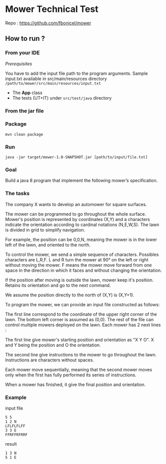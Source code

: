 # Mower Technical Test #

Repo : https://github.com/fbonicel/mower

## How to run ? ##

### From your IDE ###

*Prerequisites*

You have to add the input file path to the program arguments.
Sample input.txt available in src/main/resources directory `/path/to/mower/src/main/resources/input.txt`


* The **App** class
* The tests (UT+IT) under `src/test/java` directory

### From the jar file ###

### Package ###
```
mvn clean package
```

### Run ###
```
java -jar target/mower-1.0-SNAPSHOT.jar [path/to/input/file.txt]
```

### Goal ###

Build a java 8 program that implement the following mower’s specification.

### The tasks ###

The company X wants to develop an auto­mower for square surfaces.

The mower can be programmed to go throughout the whole surface. Mower's position is represented by coordinates (X,Y) and a characters indicate the orientation according to cardinal notations (N,E,W,S).
The lawn is divided in grid to simplify navigation.

For example, the position can be 0,0,N, meaning the mower is in the lower left of the lawn, and oriented to the north.

To control the mower, we send a simple sequence of characters. Possibles characters are L,R,F. L and R turn the mower at 90° on the left or right without moving the mower. F means the mower move forward from one space in the direction in which it faces and without changing the orientation.

If the position after moving is outside the lawn, mower keep it's position. Retains its orientation and go to the next command.

We assume the position directly to the north of (X,Y) is (X,Y+1).

To program the mower, we can provide an input file constructed as follows:

The first line correspond to the coordinate of the upper right corner of the lawn. The bottom left corner is assumed as (0,0).
The rest of the file can control multiple mowers deployed on the lawn. Each mower has 2 next
lines :

The first line give mower's starting position and orientation as "X Y O". X and Y being the
position and O the orientation.

The second line give instructions to the mower to go throughout the lawn. Instructions are
characters without spaces.

Each mower move sequentially, meaning that the second mower moves only when the first has
fully performed its series of instructions.

When a mower has finished, it give the final position and orientation.

### Example​ ###

input file
```
5 5
1 2 N
LFLFLFLFF
3 3 E
FFRFFRFRRF
```

result
```
1 3 N
5 1 E
```


